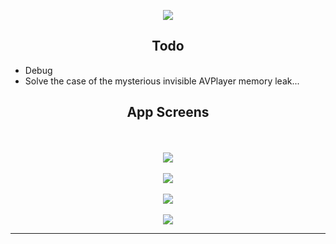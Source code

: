 
<p align="center">
<img src="https://raw.githubusercontent.com/chriswebb09/Musicly/master/Assets/playlist-skip.gif">
</p>

<h2 align="center">Todo</h2>

* Debug
* Solve the case of the mysterious invisible AVPlayer memory leak... 

<h2 align="center">App Screens</h2>

<p align="center">
<br><br>
<img src="https://raw.githubusercontent.com/chriswebb09/Musicly/master/Assets/start.png">
<br><br>
<img src="https://raw.githubusercontent.com/chriswebb09/Musicly/master/Assets/Simulator%20Screen%20Shot%20Apr%2024%2C%202017%2C%205.17.28%20AM.png">
<br><br>
<img src="https://raw.githubusercontent.com/chriswebb09/Musicly/master/Assets/Simulator%20Screen%20Shot%20Apr%2024%2C%202017%2C%205.16.48%20AM.png">
<br><br>
<img src="https://raw.githubusercontent.com/chriswebb09/Musicly/master/Assets/progressplay.png">
</p>

___
